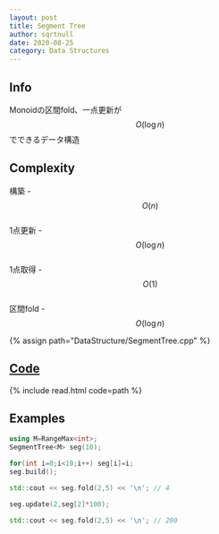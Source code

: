 ```yaml
---
layout: post
title: Segment Tree
author: sqrtnull
date: 2020-08-25
category: Data Structures
---
```


## Info
Monoidの区間fold、一点更新が$$O(\log{n})$$でできるデータ構造
## Complexity
構築 - $$O(n)$$ \
1点更新 - $$O(\log{n})$$ \
1点取得 - $$O(1)$$ \
区間fold - $$O(\log{n})$$

{% assign path="DataStructure/SegmentTree.cpp" %}
## [Code](https://raw.githubusercontent.com/sqrtnull/cp-library/master/{{path}})

{% include read.html code=path %}

## Examples

```cpp
using M=RangeMax<int>;
SegmentTree<M> seg(10);

for(int i=0;i<10;i++) seg[i]=i;
seg.build();

std::cout << seg.fold(2,5) << '\n'; // 4

seg.update(2,seg[2]*100);

std::cout << seg.fold(2,5) << '\n'; // 200
```